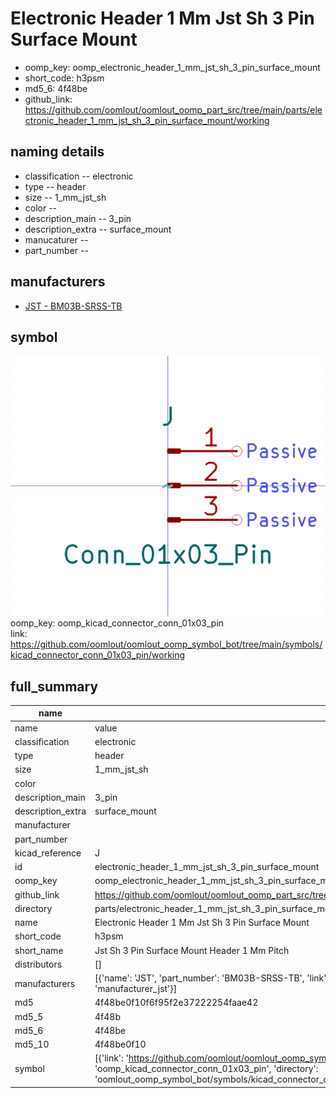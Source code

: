 # Electronic Header 1 Mm Jst Sh 3 Pin Surface Mount

  
* oomp_key: oomp_electronic_header_1_mm_jst_sh_3_pin_surface_mount 
* short_code: h3psm
* md5_6: 4f48be  
* github_link: https://github.com/oomlout/oomlout_oomp_part_src/tree/main/parts/electronic_header_1_mm_jst_sh_3_pin_surface_mount/working  
## naming details
* classification -- electronic
* type -- header
* size -- 1_mm_jst_sh
* color -- 
* description_main -- 3_pin
* description_extra -- surface_mount
* manucaturer -- 
* part_number -- 


## manufacturers
* [JST - BM03B-SRSS-TB](https://www.jst-mfg.com/product/index.php?series=231)  

## symbol

![](symbol/0/working/working_600.png)  
oomp_key: oomp_kicad_connector_conn_01x03_pin  
link: https://github.com/oomlout/oomlout_oomp_symbol_bot/tree/main/symbols/kicad_connector_conn_01x03_pin/working  


## full_summary
| name | value | 
| --- | --- | 
| name | value | 
| classification | electronic | 
| type | header | 
| size | 1_mm_jst_sh | 
| color |  | 
| description_main | 3_pin | 
| description_extra | surface_mount | 
| manufacturer |  | 
| part_number |  | 
| kicad_reference | J | 
| id | electronic_header_1_mm_jst_sh_3_pin_surface_mount | 
| oomp_key | oomp_electronic_header_1_mm_jst_sh_3_pin_surface_mount | 
| github_link | https://github.com/oomlout/oomlout_oomp_part_src/tree/main/parts/electronic_header_1_mm_jst_sh_3_pin_surface_mount/working | 
| directory | parts/electronic_header_1_mm_jst_sh_3_pin_surface_mount | 
| name | Electronic Header 1 Mm Jst Sh 3 Pin Surface Mount | 
| short_code | h3psm | 
| short_name | Jst Sh 3 Pin Surface Mount Header 1 Mm Pitch | 
| distributors | [] | 
| manufacturers | [{'name': 'JST', 'part_number': 'BM03B-SRSS-TB', 'link': 'https://www.jst-mfg.com/product/index.php?series=231', 'id': 'manufacturer_jst'}] | 
| md5 | 4f48be0f10f6f95f2e37222254faae42 | 
| md5_5 | 4f48b | 
| md5_6 | 4f48be | 
| md5_10 | 4f48be0f10 | 
| symbol | [{'link': 'https://github.com/oomlout/oomlout_oomp_symbol_bot/tree/main/symbols/kicad_connector_conn_01x03_pin', 'oomp_key': 'oomp_kicad_connector_conn_01x03_pin', 'directory': 'oomlout_oomp_symbol_bot/symbols/kicad_connector_conn_01x03_pin//working/working.kicad_sym'}] | 
